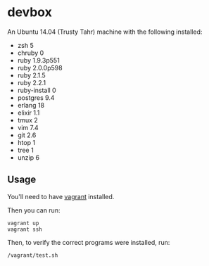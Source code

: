 # devbox

An Ubuntu 14.04 (Trusty Tahr) machine with the following installed:

  - zsh 5
  - chruby 0
  - ruby 1.9.3p551
  - ruby 2.0.0p598
  - ruby 2.1.5
  - ruby 2.2.1
  - ruby-install 0
  - postgres 9.4
  - erlang 18
  - elixir 1.1
  - tmux 2
  - vim 7.4
  - git 2.6
  - htop 1
  - tree 1
  - unzip 6

## Usage

You'll need to have [vagrant](vagrantup.com) installed.

Then you can run:

    vagrant up
    vagrant ssh

Then, to verify the correct programs were installed, run:

    /vagrant/test.sh
